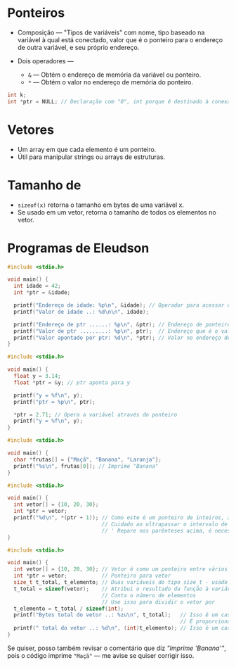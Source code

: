 
# Ponteiros

* Composição — "Tipos de variáveis" com nome, tipo baseado na variável à qual está conectado, valor que é o ponteiro para o endereço de outra variável, e seu próprio endereço.
* Dois operadores —

  * `&` — Obtém o endereço de memória da variável ou ponteiro.
  * `*` — Obtém o valor no endereço de memória do ponteiro.

```c
int k;
int *ptr = NULL; // Declaração com "0", int porque é destinado à conexão com a variável k
```

# Vetores

* Um array em que cada elemento é um ponteiro.
* Útil para manipular strings ou arrays de estruturas.

# Tamanho de

* `sizeof(x)` retorna o tamanho em bytes de uma variável x.
* Se usado em um vetor, retorna o tamanho de todos os elementos no vetor.

# Programas de Eleudson

```c
#include <stdio.h>

void main() {
  int idade = 42;
  int *ptr = &idade;

  printf("Endereço de idade: %p\n", &idade); // Operador para acessar o endereço de uma variável
  printf("Valor de idade ..: %d\n\n", idade);

  printf("Endereço de ptr ......: %p\n", &ptr); // Endereço de ponteiros
  printf("Valor de ptr .........: %p\n", ptr);  // Endereço que é o valor do ponteiro
  printf("Valor apontado por ptr: %d\n", *ptr); // Valor no endereço de memória para o qual o ponteiro aponta
}
```

```c
#include <stdio.h>

void main() {
  float y = 3.14;
  float *ptr = &y; // ptr aponta para y

  printf("y = %f\n", y);
  printf("ptr = %p\n", ptr);

  *ptr = 2.71; // Opera a variável através do ponteiro
  printf("y = %f\n", y);
}
```

```c
#include <stdio.h>

void main() {
  char *frutas[] = {"Maçã", "Banana", "Laranja"};
  printf("%s\n", frutas[0]); // Imprime "Banana"
}
```

```c
#include <stdio.h>

void main() {
  int vetor[] = {10, 20, 30};
  int *ptr = vetor;
  printf("%d\n", *(ptr + 1)); // Como este é um ponteiro de inteiros, adiciona o tamanho de um inteiro ao endereço atual de memória, passando a apontar para o próximo elemento do vetor
                              // Cuidado ao ultrapassar o intervalo de 0 até o limite do vetor, ele mostrará algum valor de outra coisa que está na memória
                              // ' Repare nos parênteses acima, é necessário incrementar o ponteiro antes de obter o valor que ele aponta
}
```

```c
#include <stdio.h>

void main() {
  int vetor[] = {10, 20, 30}; // Vetor é como um ponteiro entre vários valores
  int *ptr = vetor;           // Ponteiro para vetor
  size_t t_total, t_elemento; // Duas variáveis do tipo size_t - usado para representar o tamanho de uma variável
  t_total = sizeof(vetor);    // Atribui o resultado da função à variável
                              // Conta o número de elementos
                              // Use isso para dividir o vetor por
  t_elemento = t_total / sizeof(int);
  printf("Bytes total do vetor ..: %zu\n", t_total);   // Isso é um casting, transformando size_t em int
                                                       // É proporcional
  printf(" total do vetor ..: %d\n", (int)t_elemento); // Isso é um casting, transformando size_t em int
}
```

Se quiser, posso também revisar o comentário que diz *"Imprime 'Banana'"*, pois o código imprime `"Maçã"` — me avise se quiser corrigir isso.
